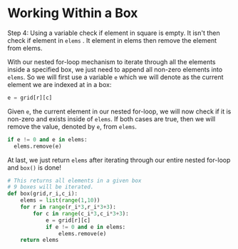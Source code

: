 <!--title={Working within a box: box()}-->

<!--badges={Algorithmns:36}-->

<!--concepts{Indexing 2D Lists, For Loops}-->

# Working Within a Box

Step 4: Using a variable check if element in square is empty. It isn't then check if element in `elems` . It element in elems then remove the element from elems.

With our nested for-loop mechanism to iterate through all the elements inside a specified box, we just need to append all non-zero elements into `elems`. So we will first use a variable `e` which we will denote as the current element we are indexed at in a box:

```python
e = grid[r][c]
```

Given `e`, the current element in our nested for-loop, we will now check if it is non-zero and exists inside of `elems`. If both cases are true, then we will remove the value, denoted by `e`, from `elems`.

```python
if e != 0 and e in elems:
  elems.remove(e)
```



At last, we just return `elems` after iterating through our entire nested for-loop and `box()` is done!

```python
# This returns all elements in a given box
# 9 boxes will be iterated.
def box(grid,r_i,c_i):
	elems = list(range(1,10))
	for r in range(r_i*3,r_i*3+3):
		for c in range(c_i*3,c_i*3+3):
			e = grid[r][c]
			if e != 0 and e in elems:
				elems.remove(e)
	return elems
```


